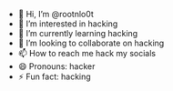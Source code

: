 - 👋 Hi, I’m @rootnlo0t
- 👀 I’m interested in hacking
- 🌱 I’m currently learning hacking
- 💞️ I’m looking to collaborate on hacking
- 📫 How to reach me hack my socials
- 😄 Pronouns: hacker
- ⚡ Fun fact: hacking

<!---
rootnlo0t/rootnlo0t is a ✨ special ✨ repository because its `README.md` (this file) appears on your GitHub profile.
You can click the Preview link to take a look at your changes.
--->
